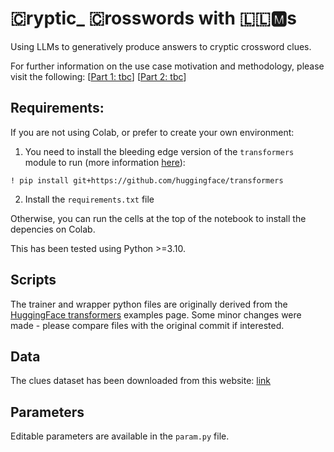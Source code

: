 #  🇨ryptic_ 🇨rosswords with 🇱🇱🅼s

Using LLMs to generatively produce answers to cryptic crossword clues.

For further information on the use case motivation and methodology, please visit the following: [[Part 1: tbc]()] [[Part 2: tbc]()]


## Requirements:

If you are not using Colab, or prefer to create your own environment:

1. You need to install the bleeding edge version of the `transformers` module to run (more information [here](https://huggingface.co/docs/transformers/installation#install-from-source)):
```
! pip install git+https://github.com/huggingface/transformers
```
2. Install the `requirements.txt` file

Otherwise, you can run the cells at the top of the notebook to install the depencies on Colab.

This has been tested using Python >=3.10.

## Scripts

The trainer and wrapper python files are originally derived from the [HuggingFace transformers](https://github.com/huggingface/transformers/tree/main/examples/pytorch/question-answering) examples page. Some minor changes were made - please compare files with the original commit if interested.

## Data

The clues dataset has been downloaded from this website: [link](https://cryptics.georgeho.org/data/clues)

## Parameters

Editable parameters are available in the `param.py` file.


